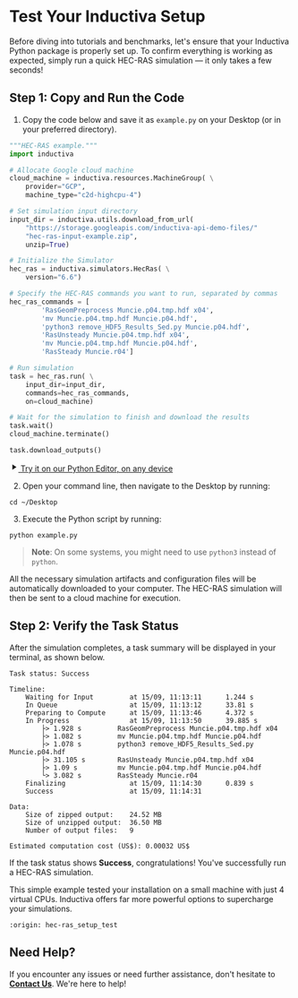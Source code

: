 # Test Your Inductiva Setup
Before diving into tutorials and benchmarks, let's ensure that your Inductiva Python package is properly set up. To confirm everything is working as expected, simply run a quick HEC-RAS simulation — it only takes a few seconds!

## Step 1: Copy and Run the Code

1. Copy the code below and save it as `example.py` on your Desktop (or in your preferred directory).

```python
"""HEC-RAS example."""
import inductiva

# Allocate Google cloud machine
cloud_machine = inductiva.resources.MachineGroup( \
    provider="GCP",
    machine_type="c2d-highcpu-4")

# Set simulation input directory
input_dir = inductiva.utils.download_from_url(
    "https://storage.googleapis.com/inductiva-api-demo-files/"
    "hec-ras-input-example.zip",
    unzip=True)

# Initialize the Simulator
hec_ras = inductiva.simulators.HecRas( \
    version="6.6")

# Specify the HEC-RAS commands you want to run, separated by commas
hec_ras_commands = [
        'RasGeomPreprocess Muncie.p04.tmp.hdf x04',
        'mv Muncie.p04.tmp.hdf Muncie.p04.hdf',
        'python3 remove_HDF5_Results_Sed.py Muncie.p04.hdf',
        'RasUnsteady Muncie.p04.tmp.hdf x04',
        'mv Muncie.p04.tmp.hdf Muncie.p04.hdf',
        'RasSteady Muncie.r04']

# Run simulation
task = hec_ras.run( \
    input_dir=input_dir,
    commands=hec_ras_commands,
    on=cloud_machine)

# Wait for the simulation to finish and download the results
task.wait()
cloud_machine.terminate()

task.download_outputs()

```

<a href="https://console.inductiva.ai/editor?simulator_name=hec_ras" class="try-playground-button" target="_blank">
  <svg class="icon" xmlns="http://www.w3.org/2000/svg" width="16" height="16" viewBox="0 0 24 24" fill="currentColor">
    <path d="M8 5v14l11-7z"/>
  </svg>
  Try it on our Python Editor, on any device
</a>

2. Open your command line, then navigate to the Desktop by running:

```
cd ~/Desktop
```

3. Execute the Python script by running:

```
python example.py
```

> **Note**: On some systems, you might need to use `python3` instead of `python`.

All the necessary simulation artifacts and configuration files will be automatically downloaded to your computer. The HEC-RAS simulation will then be sent to a cloud machine for execution.

## Step 2: Verify the Task Status
After the simulation completes, a task summary will be displayed in your terminal, as shown below. 

```
Task status: Success

Timeline:
	Waiting for Input         at 15/09, 11:13:11      1.244 s
	In Queue                  at 15/09, 11:13:12      33.81 s
	Preparing to Compute      at 15/09, 11:13:46      4.372 s
	In Progress               at 15/09, 11:13:50      39.885 s
		├> 1.928 s         RasGeomPreprocess Muncie.p04.tmp.hdf x04
		├> 1.082 s         mv Muncie.p04.tmp.hdf Muncie.p04.hdf
		├> 1.078 s         python3 remove_HDF5_Results_Sed.py Muncie.p04.hdf
		├> 31.105 s        RasUnsteady Muncie.p04.tmp.hdf x04
		├> 1.09 s          mv Muncie.p04.tmp.hdf Muncie.p04.hdf
		└> 3.082 s         RasSteady Muncie.r04
	Finalizing                at 15/09, 11:14:30      0.839 s
	Success                   at 15/09, 11:14:31      

Data:
	Size of zipped output:    24.52 MB
	Size of unzipped output:  36.50 MB
	Number of output files:   9

Estimated computation cost (US$): 0.00032 US$
```

If the task status shows **Success**, congratulations! You've successfully run a HEC-RAS simulation.

This simple example tested your installation on a small machine with just 4 virtual CPUs. Inductiva offers far more powerful options to supercharge your simulations.

```{banner_small}
:origin: hec-ras_setup_test
```

## Need Help?
If you encounter any issues or need further assistance, don't hesitate to [**Contact Us**](mailto:support@inductiva.ai). We're here to help!
